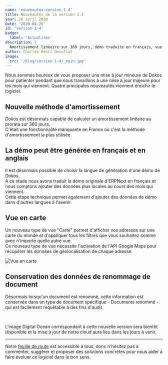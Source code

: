 ```yaml
---
name: 'nouveautes-version-1-4'
title: Nouveautés de la version 1.4
year: 26 avril 2020
date: '2020-04-26'
id: 'version-1-4'
badge:
  label: 'Actualités'
description: |
  Amortissement linéaire sur 360 jours, démo traduite en français, vue en carte et conservation des données lors d'un renommage au menu de la v1.4
author: Charles-Henri Decultot
image:
  src: '/blog/version-1-4/_main.jpg'
---
```


Nous sommes heureux de vous proposer une mise à jour mineure de Dokos pour patienter pendant que nous travaillons à une mise à jour majeure pour les mois qui viennent.
Quatre principales nouveautés viennent enrichir le logiciel.


## Nouvelle méthode d'amortissement

_Dokos_ est désormais capable de calculer un amortissement linéaire au prorata sur 360 jours.  
C'était une fonctionnalité manquante en France où c'est la méthode d'amortissement la plus utilisée.

## La démo peut être générée en français et en anglais

Il est désormais possible de choisir la langue de génération d'une démo de _Dokos_.  
A ce stade nous avons traduit la démo originale d'ERPNext en français et nous comptons ajouter des données plus locales au cours des mois qui viennent.  
Cette étape technique permet également d'ajouter des données de démo dans d'autres langues à l'avenir.  

## Vue en carte

Un nouveau type de vue "Carte" permet d'afficher vos adresses sur une carte du monde et d'appliquer tous les filtres que vous souhaitez comme avec n'importe quelle autre vue.  
Ce nouveau type de vue nécessite l'activation de l'API Google Maps pour récupérer les données de géolocalisation de chaque adresse.

![Vue en carte](/images/blog/version-1-4/map_view.png)

## Conservation des données de renommage de document

Désormais lorsqu'un document est renommé, cette information est conservée dans un type de document spécifique - Documents renommé - qui est facilement requêtable à des fins d'audit.

<br>  

L'image Digital Ocean correspondant à cette nouvelle version sera bientôt disponible et la mise à jour de notre cloud aura lieu dans les jours à venir.  

---  
  
Notre [feuille de route](https://gitlab.com/dokos/dokos/-/boards/966503) est accessible à tous, donc n'hésitez pas à commenter, suggérer et proposer des solutions concrètes pour nous aider à faire évoluer ce logiciel dans le bon sens.

